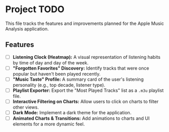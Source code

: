 # Project TODO

This file tracks the features and improvements planned for the Apple Music Analysis application.

## Features

- [ ] **Listening Clock (Heatmap):** A visual representation of listening habits by time of day and day of the week.
- [ ] **"Forgotten Favorites" Discovery:** Identify tracks that were once popular but haven't been played recently.
- [ ] **"Music Taste" Profile:** A summary card of the user's listening personality (e.g., top decade, listener type).
- [ ] **Playlist Exporter:** Export the "Most Played Tracks" list as a `.m3u` playlist file.
- [ ] **Interactive Filtering on Charts:** Allow users to click on charts to filter other views.
- [ ] **Dark Mode:** Implement a dark theme for the application.
- [ ] **Animated Charts & Transitions:** Add animations to charts and UI elements for a more dynamic feel.
